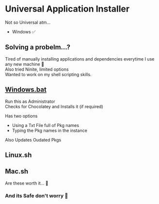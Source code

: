 # Universal Application Installer
Not so Universal atm...
 - Windows ✅

## Solving a probelm...?
Tired of manually installing applications and dependencies everytime I use any new machine 🥲 <br>
Also tried Ninite, limited options <br>
Wanted to work on my shell scripting skills. <br>

## [Windows.bat](https://github.com/5h1Vm/cli-app-installer/blob/main/Windows.bat)

Run this as Administrator <br>
Checks for Chocolatey and Installs it (if required) <br>

Has two options <br>
  - Using a Txt File full of Pkg names <br>
  - Typing the Pkg names in the instance <br>

Also Updates Oudated Pkgs <br>

## Linux.sh
## Mac.sh
Are these worth it... 🤔
### And its Safe don't worry 👀
